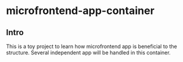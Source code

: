 # microfrontend-app-container

## Intro
This is a toy project to learn how microfrontend app is beneficial to the structure. Several independent app will be handled in this container.
